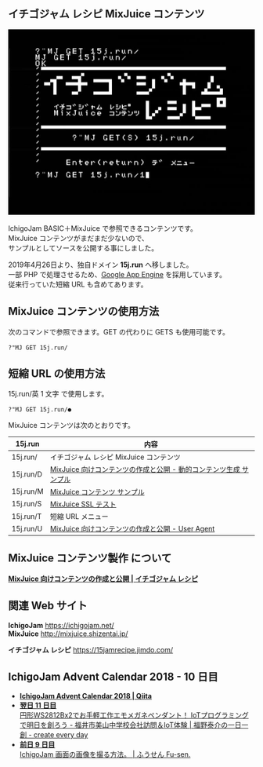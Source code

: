 ## イチゴジャム レシピ MixJuice コンテンツ

![スクリーンショット](screenshot.jpg)

IchigoJam BASIC＋MixJuice で参照できるコンテンツです。\
MixJuice コンテンツがまだまだ少ないので、\
サンプルとしてソースを公開する事にしました。

2019年4月26日より、独自ドメイン **15j.run** へ移しました。\
一部 PHP で処理させるため、[Google App Engine](https://cloud.google.com/appengine/docs/whatisgoogleappengine?hl=ja) を採用しています。\
従来行っていた短縮 URL も含めてあります。

## MixJuice コンテンツの使用方法

次のコマンドで参照できます。GET の代わりに GETS も使用可能です。

```
?"MJ GET 15j.run/
```

## 短縮 URL の使用方法

15j.run/英 1 文字 で使用します。

```
?"MJ GET 15j.run/●
```

MixJuice コンテンツは次のとおりです。

|15j.run  |内容|
|---------|---|
|15j.run/ |イチゴジャム レシピ MixJuice コンテンツ|
|15j.run/D|[MixJuice 向けコンテンツの作成と公開 - 動的コンテンツ生成 サンプル](http://kidspod.club/program/?id=685)|
|15j.run/M|[MixJuice コンテンツ サンプル](https://github.com/fu-sen/ijmj.eu.org)|
|15j.run/S|[MixJuice SSL テスト](https://github.com/fu-sen/mj.15j.run)|
|15j.run/T|短縮 URL メニュー|
|15j.run/U|[MixJuice 向けコンテンツの作成と公開 - User Agent](https://15jamrecipe.jimdo.com/mixjuice/%E3%82%B3%E3%83%B3%E3%83%86%E3%83%B3%E3%83%84%E3%81%AE%E4%BD%9C%E6%88%90%E3%81%A8%E5%85%AC%E9%96%8B/#ua)|

## MixJuice コンテンツ製作 について

[**MixJuice 向けコンテンツの作成と公開 | イチゴジャム レシピ**](https://15jamrecipe.jimdo.com/mixjuice/%E3%82%B3%E3%83%B3%E3%83%86%E3%83%B3%E3%83%84%E3%81%AE%E4%BD%9C%E6%88%90%E3%81%A8%E5%85%AC%E9%96%8B/)
## 関連 Web サイト

**IchigoJam** https://ichigojam.net/ \
**MixJuice** http://mixjuice.shizentai.jp/

**イチゴジャム レシピ** https://15jamrecipe.jimdo.com/

## IchigoJam Advent Calendar 2018 - 10 日目

- [**IchigoJam Advent Calendar 2018 | Qiita**](https://qiita.com/advent-calendar/2018/ichigojam)
- [**翌日 11 日目**<br />円形WS2812Bx2でお手軽工作エモメガネペンダント！ IoTプログラミングで明日を創ろう - 福井市美山中学校会社訪問＆IoT体験 | 福野泰介の一日一創 - create every day](http://fukuno.jig.jp/2331)
- [**前日 9 日目**<br />IchigoJam 画面の画像を撮る方法。 | ふうせん Fu-sen.](https://balloon.gq/2018/12/ichigojam-%E7%94%BB%E9%9D%A2%E3%81%AE%E7%94%BB%E5%83%8F%E3%82%92%E6%92%AE%E3%82%8B%E6%96%B9%E6%B3%95/)
